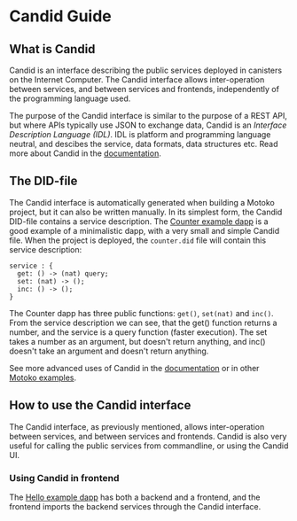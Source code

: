 # Candid Guide

## What is Candid
Candid is an interface describing the public services deployed in canisters on the Internet Computer. The Candid interface allows inter-operation between services, and between services and frontends, independently of the programming language used. 

The purpose of the Candid interface is similar to the purpose of a REST API, but where APIs typically use JSON to exchange data, Candid is an *Interface Description Language (IDL)*. IDL is platform and programming language neutral, and descibes the service, data formats, data structures etc. Read more about Candid in the [documentation](https://internetcomputer.org/docs/current/developer-docs/build/candid/candid-intro).

## The DID-file
The Candid interface is automatically generated when building a Motoko project, but it can also be written manually. In its simplest form, the Candid DID-file contains a service description. The [Counter example dapp](https://github.com/dfinity/examples/tree/master/motoko/counter) is a good example of a minimalistic dapp, with a very small and simple Candid file. When the project is deployed, the `counter.did` file will contain this service description:

```
service : {
  get: () -> (nat) query;
  set: (nat) -> ();
  inc: () -> ();
}
```

The Counter dapp has three public functions: `get()`, `set(nat)` and `inc()`. From the service description we can see, that the get() function returns a number, and the service is a query function (faster execution). The set takes a number as an argument, but doesn't return anything, and inc() doesn't take an argument and doesn't return anything. 

See more advanced uses of Candid in the [documentation](https://internetcomputer.org/docs/current/developer-docs/build/candid/candid-concepts) or in other [Motoko examples](https://github.com/dfinity/examples/tree/master/motoko).

## How to use the Candid interface
The Candid interface, as previously mentioned, allows inter-operation between services, and between services and frontends. Candid is also very useful for calling the public services from commandline, or using the Candid UI.

### Using Candid in frontend
The [Hello example dapp](https://github.com/dfinity/examples/tree/master/motoko/hello) has both a backend and a frontend, and the frontend imports the backend services through the Candid interface.

